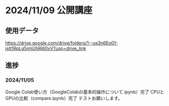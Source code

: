 # 2024/11/09 公開講座

## 使用データ
https://drive.google.com/drive/folders/1--us3n6Eo01-jsIt1RpLg5mVJhRj60vV?usp=drive_link

## 進捗
### 2024/11/05
Google Colab使い方（GoogleColabの基本的操作について.ipynb）完了
CPUとGPUの比較（compare.ipynb）完了
テストお願いします。